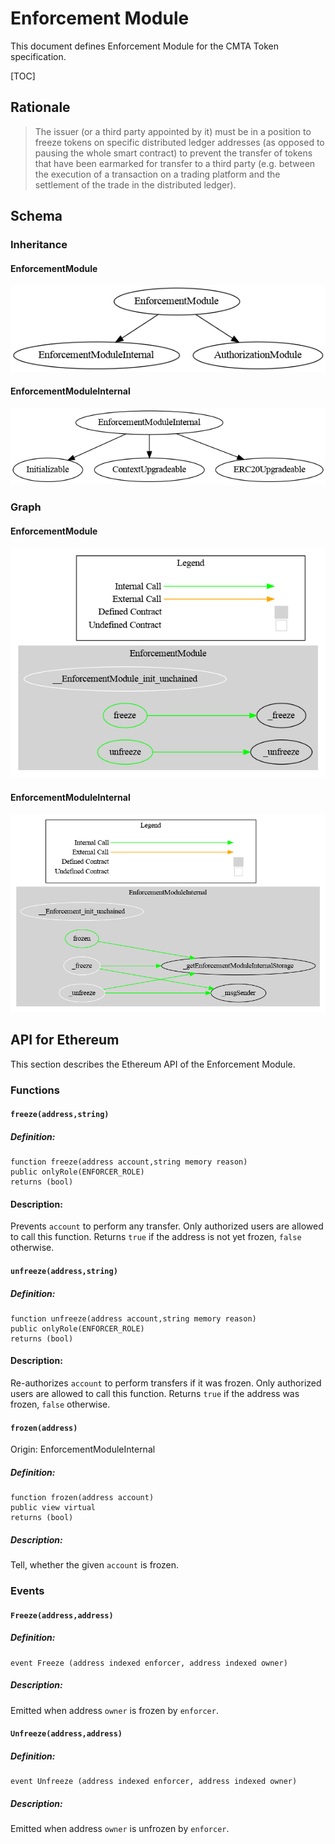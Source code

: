 # Enforcement Module

This document defines Enforcement Module for the CMTA Token specification.

[TOC]

## Rationale

> The issuer (or a third party appointed by it) must be in a position to freeze tokens on specific distributed ledger addresses (as opposed to pausing the whole smart contract) to prevent the transfer of tokens that have been earmarked for transfer to a third party (e.g. between the execution of a transaction on a trading platform and the settlement of the trade in the distributed ledger).

## Schema

### Inheritance

#### EnforcementModule

![surya_inheritance_EnforcementModule.sol](../../../schema/surya_inheritance/surya_inheritance_EnforcementModule.sol.png)

#### EnforcementModuleInternal

![surya_inheritance_EnforcementModuleInternal.sol](../../../schema/surya_inheritance/surya_inheritance_EnforcementModuleInternal.sol.png)



### Graph

#### EnforcementModule

![surya_graph_EnforcementModule.sol](../../../schema/surya_graph/surya_graph_EnforcementModule.sol.png)

#### EnforcementModuleInternal

![surya_graph_EnforcementModuleInternal.sol](../../../schema/surya_graph/surya_graph_EnforcementModuleInternal.sol.png)

## 

## API for Ethereum

This section describes the Ethereum API of the Enforcement Module.

### Functions

#### `freeze(address,string)`

##### Definition:

```solidity
function freeze(address account,string memory reason) 
public onlyRole(ENFORCER_ROLE) 
returns (bool)
```

#### Description:

Prevents `account` to perform any transfer.
Only authorized users are allowed to call this function.
Returns `true` if the address is not yet frozen, `false` otherwise.

#### `unfreeze(address,string)`

##### Definition:

```solidity
function unfreeze(address account,string memory reason) 
public onlyRole(ENFORCER_ROLE) 
returns (bool)
```

#### Description:

Re-authorizes `account` to perform transfers if it was frozen.
Only authorized users are allowed to call this function.
Returns `true` if the address was frozen, `false` otherwise.

#### `frozen(address)`

Origin: EnforcementModuleInternal

##### Definition:

```solidity
function frozen(address account) 
public view virtual 
returns (bool)
```

##### Description:

Tell, whether the given `account` is frozen.

### Events


#### `Freeze(address,address)`

##### Definition:

```solidity
event Freeze (address indexed enforcer, address indexed owner)
```

##### Description:

Emitted when address `owner` is frozen by `enforcer`.

#### `Unfreeze(address,address)`

##### Definition:

```solidity
event Unfreeze (address indexed enforcer, address indexed owner)
```

##### Description:

Emitted when address `owner` is unfrozen by `enforcer`.
